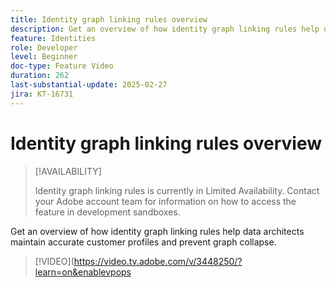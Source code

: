 ```yaml
---
title: Identity graph linking rules overview
description: Get an overview of how identity graph linking rules help data architects maintain accurate customer profiles and prevent graph collapse.
feature: Identities
role: Developer
level: Beginner
doc-type: Feature Video
duration: 262
last-substantial-update: 2025-02-27
jira: KT-16731
---
```


# Identity graph linking rules overview

>[!AVAILABILITY]
>
>Identity graph linking rules is currently in Limited Availability. Contact your Adobe account team for information on how to access the feature in development sandboxes.

Get an overview of how identity graph linking rules help data architects maintain accurate customer profiles and prevent graph collapse.

>[!VIDEO](https://video.tv.adobe.com/v/3448250/?learn=on&enablevpops
